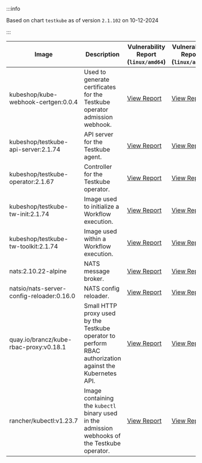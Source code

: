 :::info

Based on chart `testkube` as of version `2.1.102` on 10-12-2024

:::

| Image | Description | Vulnerability Report (`linux/amd64`) | Vulnerability Report (`linux/arm64`) | Docker Image |
|-------|-------------|----------------------------------------|----------------------------------------|--------------|
| kubeshop/kube-webhook-certgen:0.0.4 | Used to generate certificates for the Testkube operator admission webhook. | [View Report](./kube-webhook-certgen-0.0.4_linux_amd64.md) | [View Report](./kube-webhook-certgen-0.0.4_linux_arm64.md) | [View Image](https://hub.docker.com/layers/kubeshop/kube-webhook-certgen/0.0.4/images/sha256-321e434a68754a8449e0b856f0fc5d1f7012933c9ea00a2268b2333ba0e41f3c?context=explore) |
| kubeshop/testkube-api-server:2.1.74 | API server for the Testkube agent. | [View Report](./testkube-api-server-2.1.74_linux_amd64.md) | [View Report](./testkube-api-server-2.1.74_linux_arm64.md) | [View Image](https://hub.docker.com/layers/kubeshop/testkube-api-server/2.1.74/images/sha256-0a152ed21df2df4db80f855ffd382a31c8d738bc0b2465c2ed7ea1145e44621f?context=explore) |
| kubeshop/testkube-operator:2.1.67 | Controller for the Testkube operator. | [View Report](./testkube-operator-2.1.67_linux_amd64.md) | [View Report](./testkube-operator-2.1.67_linux_arm64.md) | [View Image](https://hub.docker.com/layers/kubeshop/testkube-operator/2.1.67/images/sha256-bdb3372de099a261a7ca5c9f3063cad4b476facb5f18795b065c2c7dfca78365?context=explore) |
| kubeshop/testkube-tw-init:2.1.74 | Image used to initialize a Workflow execution. | [View Report](./testkube-tw-init-2.1.74_linux_amd64.md) | [View Report](./testkube-tw-init-2.1.74_linux_arm64.md) | [View Image](https://hub.docker.com/layers/kubeshop/testkube-tw-init/2.1.74/images/sha256-15906dc6b0c1a95d3ea498a2b6a0ee614ebdf2a4f6f2e571025f981c6e323e53?context=explore) |
| kubeshop/testkube-tw-toolkit:2.1.74 | Image used within a Workflow execution. | [View Report](./testkube-tw-toolkit-2.1.74_linux_amd64.md) | [View Report](./testkube-tw-toolkit-2.1.74_linux_arm64.md) | [View Image](https://hub.docker.com/layers/kubeshop/testkube-tw-toolkit/2.1.74/images/sha256-ffbc065a4a13be5135cca2bfcff0a3ed2d55171ebb26e6eb88c2956637956305?context=explore) |
| nats:2.10.22-alpine | NATS message broker. | [View Report](./nats-2.10.22-alpine_linux_amd64.md) | [View Report](./nats-2.10.22-alpine_linux_arm64.md) | [View Image](https://hub.docker.com/layers/library/nats/2.10.22-alpine/images/sha256-aa536352f09b109b909e8bfbf9859a40601481bb3742ebc7a09cfaf638622407?context=explore) |
| natsio/nats-server-config-reloader:0.16.0 | NATS config reloader. | [View Report](./nats-server-config-reloader-0.16.0_linux_amd64.md) | [View Report](./nats-server-config-reloader-0.16.0_linux_arm64.md) | [View Image](https://hub.docker.com/layers/natsio/nats-server-config-reloader/0.16.0/images/sha256-6e1f185d0f39fdf6032872bd20f1ce134d4e18c923d55f7cf93d40afcf6a8ffe?context=explore) |
| quay.io/brancz/kube-rbac-proxy:v0.18.1 | Small HTTP proxy used by the Testkube operator to perform RBAC authorization against the Kubernetes API. | [View Report](./kube-rbac-proxy-v0.18.1_linux_amd64.md) | [View Report](./kube-rbac-proxy-v0.18.1_linux_arm64.md) | [View Image](https://quay.io/repository/brancz/kube-rbac-proxy?tab=tags) |
| rancher/kubectl:v1.23.7 | Image containing the `kubectl` binary used in the admission webhooks of the Testkube operator. | [View Report](./kubectl-v1.23.7_linux_amd64.md) | [View Report](./kubectl-v1.23.7_linux_arm64.md) | [View Image](https://hub.docker.com/layers/rancher/kubectl/v1.23.7/images/sha256-139cffe27d95d9b3cdeb782a7456cf5eb6a2d18b7a90b85a2c0bde4ff295bae8?context=explore) |
